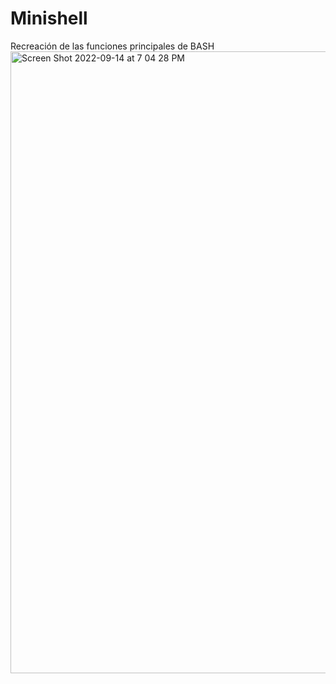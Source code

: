 # Minishell
Recreación de las funciones principales de BASH
<img width="995" alt="Screen Shot 2022-09-14 at 7 04 28 PM" src="https://user-images.githubusercontent.com/28443909/190919476-ca5ad513-3332-4f20-bf3d-965f24ec0d89.png">
